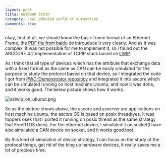 ```yaml
---
layout: post
title: AUTOSAR TCPIP
category: real embeded world of automotive
comments: true
---
```


okay, first of all, we should know the basic frame format of an Ethernet Frame, the [PDF file from baidu](http://wenku.baidu.com/view/d6639ebaf121dd36a32d8249.html?re=view) do introuduce it very clearly. And as it was complex, it was not possible for me to implement it, so I found out the ARCCORE 4.2 implementation of TCPIP stack based on [LWIP](http://savannah.nongnu.org/projects/lwip/).

As I think that all type of devices which has the attribute that exchange data with a fixed format as the same as CAN can be easily simulated for the purpose to study the protocol based on that device, so I integrated the code I got from [PWC-Demonstrator repositioy](https://github.com/z2akhtar/PWC-Demonstrator.git) and integrated it into ascore which can be simulated running on host machine Ubuntu, and now it was done, and it works good. The below picture shows how it works.

![aslwip_on_ubunut.png](/as/images/rewoa/aslwip_on_ubunut.png)

So as the picture shows above, the ascore and asserver are applications on host machine ubuntu, the ascore OS is based on posix thread(yes, it was toppers osek that I ported it running on posix thread as the same strategy that FreeRTOS does). For the ethernet device, I simulated it on socket(I have also simulated a CAN device on socket, and it works good.too). 

By this kind of simulation of device strategy, I can focus on the study of the protocal things, get rid of the bing up hardware devices, it really saves me a lot of precious time.
